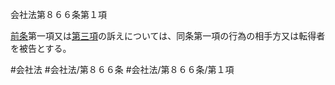 会社法第８６６条第１項

[前条](会社法＿＿＿＿第８６５条第１項)第一項又は[第三項](会社法＿＿＿＿第８６６条第３項)の訴えについては、同条第一項の行為の相手方又は転得者を被告とする。

#会社法
#会社法/第８６６条
#会社法/第８６６条/第１項
